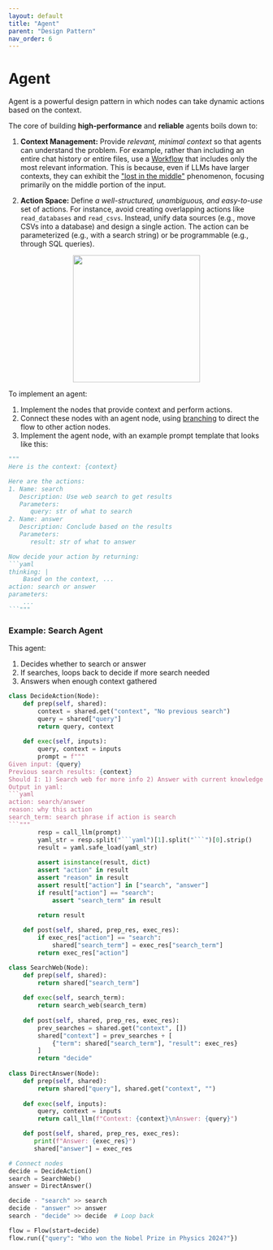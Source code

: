 ```yaml
---
layout: default
title: "Agent"
parent: "Design Pattern"
nav_order: 6
---
```


# Agent

Agent is a powerful design pattern in which nodes can take dynamic actions based on the context.

The core of building **high-performance** and **reliable** agents boils down to:

1. **Context Management:** Provide *relevant, minimal context* so that agents can understand the problem. For example, rather than including an entire chat history or entire files, use a [Workflow](./workflow.md) that includes only the most relevant information. This is because, even if LLMs have larger contexts, they can exhibit the ["lost in the middle"](https://arxiv.org/abs/2307.03172) phenomenon, focusing primarily on the middle portion of the input.

2. **Action Space:** Define *a well-structured, unambiguous, and easy-to-use* set of actions. For instance, avoid creating overlapping actions like `read_databases` and `read_csvs`. Instead, unify data sources (e.g., move CSVs into a database) and design a single action. The action can be parameterized (e.g., with a search string) or be programmable (e.g., through SQL queries).

<div align="center">
  <img src="https://github.com/the-pocket/PocketFlow/raw/main/assets/agent.png?raw=true" width="250"/>
</div>

To implement an agent:

1. Implement the nodes that provide context and perform actions.
2. Connect these nodes with an agent node, using [branching](../core_abstraction/flow.md) to direct the flow to other action nodes.
3. Implement the agent node, with an example prompt template that looks like this:

```python
"""
Here is the context: {context}

Here are the actions:
1. Name: search
   Description: Use web search to get results
   Parameters:
      query: str of what to search
2. Name: answer
   Description: Conclude based on the results
   Parameters:
      result: str of what to answer

Now decide your action by returning:
```yaml
thinking: |
    Based on the context, ...
action: search or answer
parameters:
    ...
```"""
```

### Example: Search Agent

This agent:
1. Decides whether to search or answer
2. If searches, loops back to decide if more search needed
3. Answers when enough context gathered

```python
class DecideAction(Node):
    def prep(self, shared):
        context = shared.get("context", "No previous search")
        query = shared["query"]
        return query, context
        
    def exec(self, inputs):
        query, context = inputs
        prompt = f"""
Given input: {query}
Previous search results: {context}
Should I: 1) Search web for more info 2) Answer with current knowledge
Output in yaml:
```yaml
action: search/answer
reason: why this action
search_term: search phrase if action is search
```"""
        resp = call_llm(prompt)
        yaml_str = resp.split("```yaml")[1].split("```")[0].strip()
        result = yaml.safe_load(yaml_str)
        
        assert isinstance(result, dict)
        assert "action" in result
        assert "reason" in result
        assert result["action"] in ["search", "answer"]
        if result["action"] == "search":
            assert "search_term" in result
        
        return result

    def post(self, shared, prep_res, exec_res):
        if exec_res["action"] == "search":
            shared["search_term"] = exec_res["search_term"]
        return exec_res["action"]

class SearchWeb(Node):
    def prep(self, shared):
        return shared["search_term"]
        
    def exec(self, search_term):
        return search_web(search_term)
    
    def post(self, shared, prep_res, exec_res):
        prev_searches = shared.get("context", [])
        shared["context"] = prev_searches + [
            {"term": shared["search_term"], "result": exec_res}
        ]
        return "decide"
        
class DirectAnswer(Node):
    def prep(self, shared):
        return shared["query"], shared.get("context", "")
        
    def exec(self, inputs):
        query, context = inputs
        return call_llm(f"Context: {context}\nAnswer: {query}")

    def post(self, shared, prep_res, exec_res):
       print(f"Answer: {exec_res}")
       shared["answer"] = exec_res

# Connect nodes
decide = DecideAction()
search = SearchWeb()
answer = DirectAnswer()

decide - "search" >> search
decide - "answer" >> answer
search - "decide" >> decide  # Loop back

flow = Flow(start=decide)
flow.run({"query": "Who won the Nobel Prize in Physics 2024?"})
```